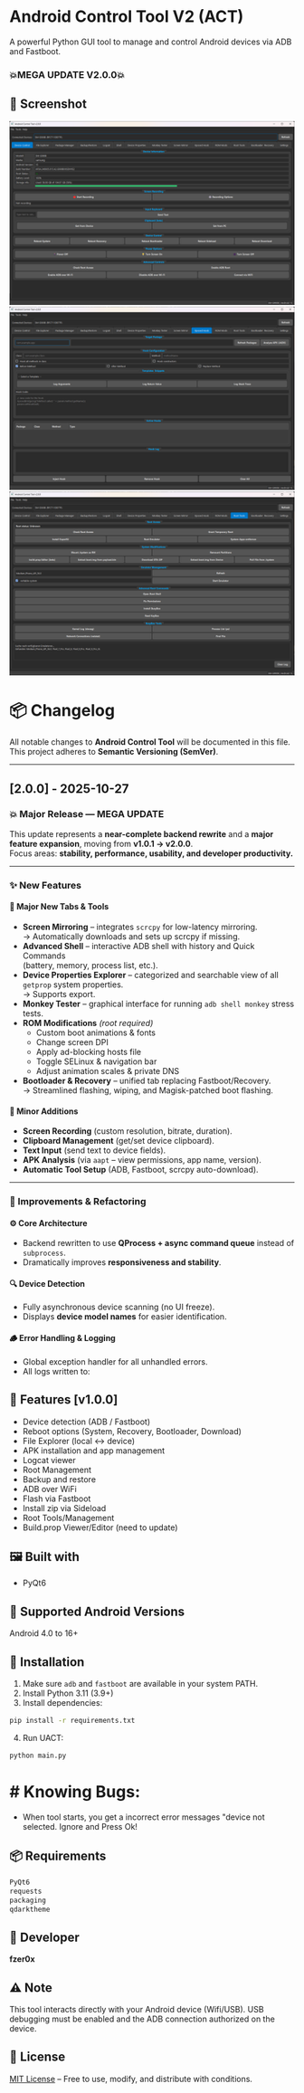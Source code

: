 # Android Control Tool V2 (ACT)

A powerful Python GUI tool to manage and control Android devices via ADB and Fastboot.

### 💥MEGA UPDATE V2.0.0💥

## 📸 Screenshot

![UACT Screenshot](screenshot.png)
![UACT Screenshot](screenshot2.png)
![UACT Screenshot](screenshot3.png)

# 📦 Changelog

All notable changes to **Android Control Tool** will be documented in this file.  
This project adheres to **Semantic Versioning (SemVer)**.

---

## [2.0.0] - 2025-10-27  
### 💥 Major Release — MEGA UPDATE

This update represents a **near-complete backend rewrite** and a **major feature expansion**, moving from **v1.0.1 → v2.0.0**.  
Focus areas: **stability, performance, usability, and developer productivity.**

---

### ✨ New Features

#### 🧩 Major New Tabs & Tools
- **Screen Mirroring** – integrates `scrcpy` for low-latency mirroring.  
  → Automatically downloads and sets up scrcpy if missing.
- **Advanced Shell** – interactive ADB shell with history and Quick Commands  
  (battery, memory, process list, etc.).
- **Device Properties Explorer** – categorized and searchable view of all `getprop` system properties.  
  → Supports export.
- **Monkey Tester** – graphical interface for running `adb shell monkey` stress tests.
- **ROM Modifications** *(root required)*  
  - Custom boot animations & fonts  
  - Change screen DPI  
  - Apply ad-blocking hosts file  
  - Toggle SELinux & navigation bar  
  - Adjust animation scales & private DNS
- **Bootloader & Recovery** – unified tab replacing Fastboot/Recovery.  
  → Streamlined flashing, wiping, and Magisk-patched boot flashing.

#### 🧩 Minor Additions
- **Screen Recording** (custom resolution, bitrate, duration).  
- **Clipboard Management** (get/set device clipboard).  
- **Text Input** (send text to device fields).  
- **APK Analysis** (via `aapt` – view permissions, app name, version).  
- **Automatic Tool Setup** (ADB, Fastboot, scrcpy auto-download).

---

### 🚀 Improvements & Refactoring

#### ⚙️ Core Architecture
- Backend rewritten to use **QProcess + async command queue** instead of `subprocess`.  
- Dramatically improves **responsiveness and stability**.

#### 🔍 Device Detection
- Fully asynchronous device scanning (no UI freeze).  
- Displays **device model names** for easier identification.

#### 🪵 Error Handling & Logging
- Global exception handler for all unhandled errors.  
- All logs written to:



## 🧩 Features [v1.0.0]

- Device detection (ADB / Fastboot)
- Reboot options (System, Recovery, Bootloader, Download)
- File Explorer (local ↔ device)
- APK installation and app management
- Logcat viewer
- Root Management
- Backup and restore
- ADB over WiFi
- Flash via Fastboot
- Install zip via Sideload
- Root Tools/Management
- Build.prop Viewer/Editor (need to update)

## 🖼️ Built with

- PyQt6

## 🧪 Supported Android Versions

Android 4.0 to 16+

## 🚀 Installation

1. Make sure `adb` and `fastboot` are available in your system PATH.
2. Install Python 3.11 (3.9+)
3. Install dependencies:

```bash
pip install -r requirements.txt
```

4. Run UACT:

```bash
python main.py
```
# # Knowing Bugs: 
- When tool starts, you get a incorrect error messages "device not selected. Ignore and Press Ok!

## 📦 Requirements

```
PyQt6
requests
packaging
qdarktheme
```

## 👤 Developer

**fzer0x**

## ⚠️ Note

This tool interacts directly with your Android device (Wifi/USB). USB debugging must be enabled and the ADB connection authorized on the device.

## 📜 License

[MIT License](LICENSE) – Free to use, modify, and distribute with conditions.
